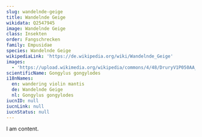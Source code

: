 ```yaml
---
slug: wandelnde-geige
title: Wandelnde Geige
wikidata: Q2547945
image: Wandelnde Geige
class: Insekten
order: Fangschrecken
family: Empusidae
species: Wandelnde Geige
wikipediaLink: 'https://de.wikipedia.org/wiki/Wandelnde_Geige'
images:
  - 'https://upload.wikimedia.org/wikipedia/commons/4/48/DruryV1P050AA_pict_2.jpg'
scientificName: Gongylus gongylodes
i18nNames:
  en: wandering violin mantis
  de: Wandelnde Geige
  nl: Gongylus gongylodes
iucnID: null
iucnLink: null
iucnStatus: null
---
```


I am content.
